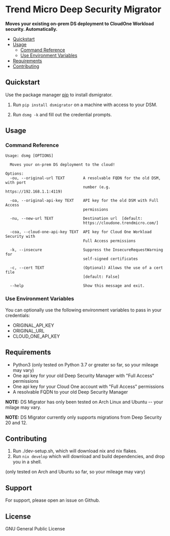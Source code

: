 # Trend Micro Deep Security Migrator

**Moves your existing on-prem DS deployment to CloudOne Workload security. Automatically.**

* [Quickstart](#quickstart)
* [Usage](#usage)
  * [Command Reference](#command-reference)
  * [Use Environment Variables](#use-environment-variables)
* [Requirements](#requirements)
* [Contributing](#contributing)

## Quickstart

Use the package manager [pip](https://pip.pypa.io/en/stable/) to install dsmigrator.

1. Run ```pip install dsmigrator``` on a machine with access to your DSM.

2. Run ```dsmg -k``` and fill out the credential prompts.

## Usage

### Command Reference

```text
Usage: dsmg [OPTIONS]

  Moves your on-prem DS deployment to the cloud!

Options:
  -ou, --original-url TEXT        A resolvable FQDN for the old DSM, with port
                                  number (e.g. https://192.168.1.1:4119)

  -oa, --original-api-key TEXT    API key for the old DSM with Full Access
                                  permissions

  -nu, --new-url TEXT             Destination url  [default:
                                  https://cloudone.trendmicro.com/]

  -coa, --cloud-one-api-key TEXT  API key for Cloud One Workload Security with
                                  Full Access permissions

  -k, --insecure                  Suppress the InsecureRequestWarning for
                                  self-signed certificates

  -c, --cert TEXT                 (Optional) Allows the use of a cert file
                                  [default: False]

  --help                          Show this message and exit.
```
### Use Environment Variables

You can optionally use the following environment variables to pass in your credentials:

- ORIGINAL_API_KEY
- ORIGINAL_URL
- CLOUD_ONE_API_KEY

## Requirements

- Python3 (only tested on Python 3.7 or greater so far, so your mileage may vary)
- One api key for your old Deep Security Manager with "Full Access" permissions
- One api key for your Cloud One account with "Full Access" permissions
- A resolvable FQDN to your old Deep Security Manager

**NOTE:** DS Migrator has only been tested on Arch Linux and Ubuntu -- your milage may vary.

**NOTE:** DS Migrator currently only supports migrations from Deep Security 20 and 12.

## Contributing

1. Run ./dev-setup.sh, which will download nix and nix flakes.
2. Run `nix develop` which will download and build dependencies, and drop you in a shell.

(only tested on Arch and Ubuntu so far, so your mileage may vary)

## Support

For support, please open an issue on Github.

## License

GNU General Public License

